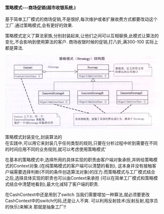 #### 策略模式---商场促销(超市收银系统.)

   基于简单工厂模式的商场促销,不是很好,每次维护或者扩展收费方式都要改动这个工厂.通过策略模式,会有更好的效果.
   
   策略模式定义了算法家族,分别封装起来,让他们之间可以互相替换,此模式让算法的变化,不会影响到使用算法的客户.
   商场收银时候的促销,打八折,满300-100 实际上都是算法.
   
   ![大话设计模式-策略模式UML图](策略模式.PNG)
   
   
   策略模式封装变化,封装算法的  
   在实践中,可以用它来封装几乎任何类型的规则,只要在分析过程中听到需要在不同的时间应用不同的业务规则,就可以考虑使用策略模式'
   
   在基本的策略模式中,选择所用的具体实现的职责由客户端对象承担,并转给策略模式的Context对象.(在纯策略模式的客户端可以清楚的看到),
   这本身并没有接触客户端需要选择判断(不同的条件创造算法对象)的压力.而策略模式与工厂模式结合之后,选择具体实现的职责也可以由Context来承担
   (可以在简单工厂模式和策略模式结合中清楚地看到),最大化减轻了客户端的职责.
   
   
   在CashContext中还是用到了switch 当我们需要增加一种算法,就必须要更改CashContext中的switch代码,还是让人不爽.
   可以利用反射技术(反射反射,程序员的快乐)来解决 那就是抽象工厂!!
   
   
   